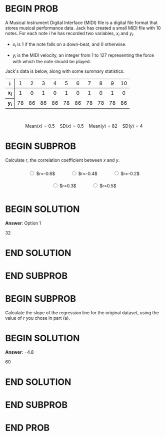 # BEGIN PROB

A Musical Instrument Digital Interface (MIDI) file is a digital file
format that stores musical performance data. Jack has created a small
MIDI file with $10$ notes. For each note $i$ he has recorded two
variables, $x_i$ and $y_i$.

-   $x_i$ is $1$ if the note falls on a down-beat, and $0$ otherwise.

-   $y_i$ is the MIDI velocity, an integer from $1$ to $127$
    representing the force with which the note should be played.

Jack's data is below, along with some summary statistics.

<table style="margin-left: auto; margin-right: auto; border-collapse: collapse; text-align: center;">
  <tr style="border-bottom: 1px solid black;">
    <th style="border-right: 1px solid black;">i</th>
    <td>1</td><td>2</td><td>3</td><td>4</td><td>5</td><td>6</td><td>7</td><td>8</td><td>9</td><td>10</td>
  </tr>
  <tr>
    <th style="border-right: 1px solid black;">x<sub>i</sub></th>
    <td>1</td><td>0</td><td>1</td><td>0</td><td>1</td><td>0</td><td>1</td><td>0</td><td>1</td><td>0</td>
  </tr>
  <tr>
    <th style="border-right: 1px solid black;">y<sub>i</sub></th>
    <td>78</td><td>86</td><td>86</td><td>86</td><td>78</td><td>86</td><td>78</td><td>78</td><td>78</td><td>86</td>
  </tr>
</table>
<br>

$$
\text{Mean}(x) = 0.5 \quad
\text{SD}(x) = 0.5 \quad
\text{Mean}(y) = 82 \quad
\text{SD}(y) = 4
$$

# BEGIN SUBPROB

Calculate $r$, the correlation coefficient between $x$ and $y$.

<div style="display: flex; flex-direction: row; flex-wrap: wrap; align-items: center; justify-content: center;">
  <label style="margin: 10px 25px;"><input type="radio" name="q2.1"> $r=-0.6$</label>
  <label style="margin: 10px 25px;"><input type="radio" name="q2.1"> $r=-0.4$</label>
  <label style="margin: 10px 25px;"><input type="radio" name="q2.1"> $r=-0.2$</label>
  <label style="margin: 10px 25px;"><input type="radio" name="q2.1"> $r=0.3$</label>
  <label style="margin: 10px 25px;"><input type="radio" name="q2.1"> $r=0.5$</label>
</div>

# BEGIN SOLUTION

**Answer**: Option 1

<average>32</average>

# END SOLUTION

# END SUBPROB

# BEGIN SUBPROB

Calculate the slope of the regression line for the original dataset,
using the value of $r$ you chose in part (a).

# BEGIN SOLUTION

**Answer**: $-4.8$

<average>60</average>

# END SOLUTION

# END SUBPROB

# END PROB